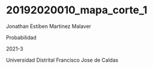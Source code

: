 # 20192020010_mapa_corte_1

Jonathan Estiben Martinez Malaver

Probabilidad

2021-3

Universidad Distrital Francisco Jose de Caldas

